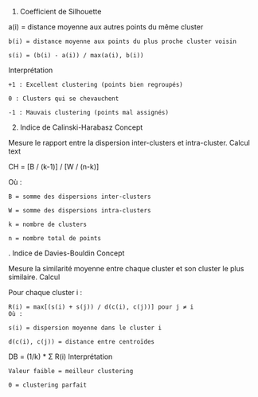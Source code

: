 1. Coefficient de Silhouette

a(i) = distance moyenne aux autres points du même cluster

    b(i) = distance moyenne aux points du plus proche cluster voisin

    s(i) = (b(i) - a(i)) / max(a(i), b(i))

Interprétation

    +1 : Excellent clustering (points bien regroupés)

    0 : Clusters qui se chevauchent

    -1 : Mauvais clustering (points mal assignés)



2. Indice de Calinski-Harabasz
   Concept

Mesure le rapport entre la dispersion inter-clusters et intra-cluster.
Calcul
text

CH = [B / (k-1)] / [W / (n-k)]

Où :

    B = somme des dispersions inter-clusters

    W = somme des dispersions intra-clusters

    k = nombre de clusters

    n = nombre total de points



. Indice de Davies-Bouldin
Concept

Mesure la similarité moyenne entre chaque cluster et son cluster le plus similaire.
Calcul

Pour chaque cluster i :

    R(i) = max[(s(i) + s(j)) / d(c(i), c(j))] pour j ≠ i
    Où :

    s(i) = dispersion moyenne dans le cluster i

    d(c(i), c(j)) = distance entre centroïdes

DB = (1/k) * Σ R(i)
Interprétation

    Valeur faible = meilleur clustering

    0 = clustering parfait